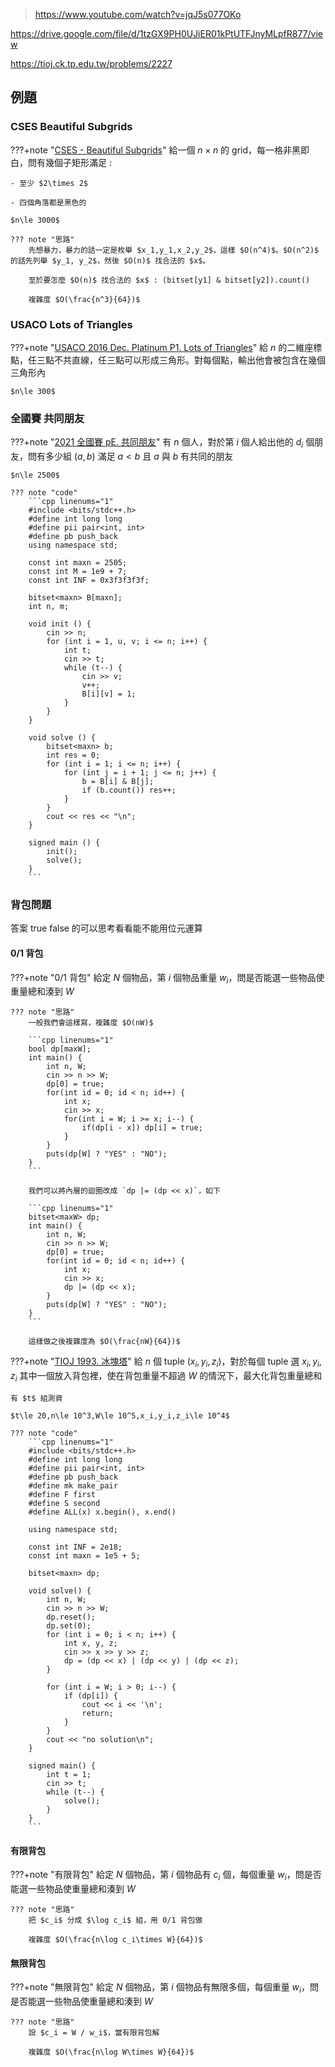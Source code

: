 > https://www.youtube.com/watch?v=jqJ5s077OKo

https://drive.google.com/file/d/1tzGX9PH0UJiER01kPtUTFJnyMLpfR877/view

https://tioj.ck.tp.edu.tw/problems/2227

## 例題

### CSES Beautiful Subgrids

???+note "[CSES - Beautiful Subgrids](https://cses.fi/problemset/task/2137)"
	給一個 $n\times n$ 的 grid，每一格非黑即白，問有幾個子矩形滿足 :
	
	- 至少 $2\times 2$

	- 四個角落都是黑色的

	$n\le 3000$

	??? note "思路"
		先想暴力，暴力的話一定是枚舉 $x_1,y_1,x_2,y_2$，這樣 $O(n^4)$。$O(n^2)$ 的話先列舉 $y_1, y_2$，然後 $O(n)$ 找合法的 $x$。
		
		至於要怎麼 $O(n)$ 找合法的 $x$ : (bitset[y1] & bitset[y2]).count()
		
		複雜度 $O(\frac{n^3}{64})$

### USACO Lots of Triangles

???+note "[USACO 2016 Dec. Platinum P1. Lots of Triangles](https://www.usaco.org/index.php?page=viewproblem2&cpid=672)"
	給 $n$ 的二維座標點，任三點不共直線，任三點可以形成三角形。對每個點，輸出他會被包含在幾個三角形內
	
	$n\le 300$
	
### 全國賽 共同朋友

???+note "[2021 全國賽 pE. 共同朋友](https://tioj.ck.tp.edu.tw/problems/2227)"
	有 $n$ 個人，對於第 $i$ 個人給出他的 $d_i$ 個朋友，問有多少組 $(a,b)$ 滿足 $a<b$ 且 $a$ 與 $b$ 有共同的朋友
	
	$n\le 2500$
	
	??? note "code"
		```cpp linenums="1"
		#include <bits/stdc++.h>
        #define int long long
        #define pii pair<int, int>
        #define pb push_back
        using namespace std;

        const int maxn = 2505;
        const int M = 1e9 + 7;
        const int INF = 0x3f3f3f3f;

        bitset<maxn> B[maxn];
        int n, m;

        void init () {
            cin >> n;
            for (int i = 1, u, v; i <= n; i++) {
                int t;
                cin >> t;
                while (t--) {
                    cin >> v;
                    v++;
                    B[i][v] = 1;
                }
            }
        }

        void solve () {
            bitset<maxn> b; 
            int res = 0;
            for (int i = 1; i <= n; i++) {
                for (int j = i + 1; j <= n; j++) {
                    b = B[i] & B[j];
                    if (b.count()) res++;
                }
            }
            cout << res << "\n";
        }

        signed main () {
            init();
            solve();
        }
		```
	
### 背包問題

答案 true false 的可以思考看看能不能用位元運算

#### 0/1 背包

???+note "0/1 背包"
	給定 $N$ 個物品，第 $i$ 個物品重量 $w_i$，問是否能選一些物品使重量總和湊到 $W$ 
	
	??? note "思路"
		一般我們會這樣寫，複雜度 $O(nW)$
		
		```cpp linenums="1"
		bool dp[maxW];
		int main() {
			int n, W;
			cin >> n >> W;
			dp[0] = true;
			for(int id = 0; id < n; id++) {
				int x;
				cin >> x;
				for(int i = W; i >= x; i--) {
					if(dp[i - x]) dp[i] = true;
				}
			}
			puts(dp[W] ? "YES" : "NO");
		}
		```
		
		我們可以將內層的迴圈改成 `dp |= (dp << x)`，如下
		
		```cpp linenums="1"
		bitset<maxW> dp;
		int main() {
			int n, W;
			cin >> n >> W;
			dp[0] = true;
			for(int id = 0; id < n; id++) {
				int x;
				cin >> x;
				dp |= (dp << x);
			}
			puts(dp[W] ? "YES" : "NO");
		}
		```
		
		這樣做之後複雜度為 $O(\frac{nW}{64})$

???+note "[TIOJ 1993. 冰塊塔](https://tioj.ck.tp.edu.tw/problems/1993)"
	給 $n$ 個 tuple $(x_i,y_i,z_i)$，對於每個 tuple 選 $x_i,y_i,z_i$ 其中一個放入背包裡，使在背包重量不超過 $W$ 的情況下，最大化背包重量總和
	
	有 $t$ 組測資
	
	$t\le 20,n\le 10^3,W\le 10^5,x_i,y_i,z_i\le 10^4$
	
	??? note "code"
		```cpp linenums="1"
		#include <bits/stdc++.h>
        #define int long long
        #define pii pair<int, int>
        #define pb push_back
        #define mk make_pair
        #define F first
        #define S second
        #define ALL(x) x.begin(), x.end()

        using namespace std;

        const int INF = 2e18;
        const int maxn = 1e5 + 5;

        bitset<maxn> dp;

        void solve() {
            int n, W;
            cin >> n >> W;
            dp.reset();
            dp.set(0);
            for (int i = 0; i < n; i++) {
                int x, y, z;
                cin >> x >> y >> z;
                dp = (dp << x) | (dp << y) | (dp << z);
            }

            for (int i = W; i > 0; i--) {
                if (dp[i]) {
                    cout << i << '\n';
                    return;
                }
            }
            cout << "no solution\n";
        }

        signed main() {
            int t = 1;
            cin >> t;
            while (t--) {
                solve();
            }
        }   
        ```
	
#### 有限背包

???+note "有限背包"
	給定 $N$ 個物品，第 $i$ 個物品有 $c_i$ 個，每個重量 $w_i$，問是否能選一些物品使重量總和湊到 $W$ 

	??? note "思路"
		把 $c_i$ 分成 $\log c_i$ 組，用 0/1 背包做
		
		複雜度 $O(\frac{n\log c_i\times W}{64})$

#### 無限背包

???+note "無限背包"
	給定 $N$ 個物品，第 $i$ 個物品有無限多個，每個重量 $w_i$，問是否能選一些物品使重量總和湊到 $W$ 
	
	??? note "思路"
		設 $c_i = W / w_i$，當有限背包解

		複雜度 $O(\frac{n\log W\times W}{64})$